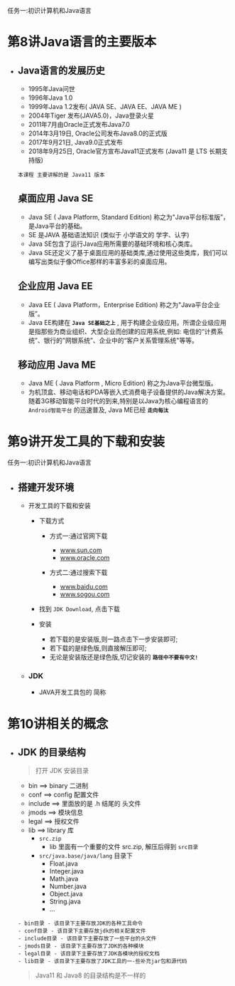 <!--
 * @Author: your name
 * @Date: 2022-02-09 15:14:55
 * @LastEditTime: 2022-02-09 17:40:16
 * @LastEditors: Please set LastEditors
 * @Description: 打开koroFileHeader查看配置 进行设置: https://github.com/OBKoro1/koro1FileHeader/wiki/%E9%85%8D%E7%BD%AE
 * @FilePath: /Blog/JAVA入门.md
-->

任务一:初识计算机和Java语言
# 第8讲Java语言的主要版本

- ## Java语言的发展历史
    - 1995年Java问世
    - 1996年Java 1.0
    - 1999年Java 1.2发布( JAVA SE、JAVA EE、JAVA ME )
    - 2004年Tiger 发布(JAVA5.0)，Java登录火星
    - 2011年7月由Oracle正式发布Java7.0
    - 2014年3月19日, Oracle公司发布Java8.0的正式版
    - 2017年9月21日, Java9.0正式发布
    - 2018年9月25日, Oracle官方宣布Java11正式发布 (Java11 是 LTS 长期支持版)

    ```
    本课程 主要讲解的是 Java11 版本
    ```


    ## 桌面应用 Java SE
    - Java SE ( Java Platform, Standard Edition) 称之为"Java平台标准版”，是Java平台的基础。
    - SE 是JAVA 基础语法知识 (类似于 小学语文的 学字、认字)
    - Java SE包含了运行Java应用所需要的基础环境和核心类库。
    - Java SE还定义了基于桌面应用的基础类库,通过使用这些类库，我们可以编写出类似于像Office那样的丰富多彩的桌面应用。


    ## 企业应用 Java EE
    - Java EE ( Java Platform，Enterprise Edition) 称之为"Java平台企业版”。
    - Java EE构建在 **`Java SE基础之上`** , 用于构建企业级应用。所谓企业级应用是指那些为商业组织、大型企业而创建的应用系统,例如: 电信的“计费系统”、银行的"网银系统”、企业中的“客户关系管理系统"等等。


    ## 移动应用 Java ME
    - Java ME ( Java Platform , Micro Edition) 称之为Java平台微型版。
    - 为机顶盒、移动电话和PDA等嵌入式消费电子设备提供的Java解决方案。
    随着3G移动智能平台时代的到来,特别是以Java为核心编程语言的 `Android智能平台` 的迅速普及, Java ME已经 **`走向每汰`**


# 第9讲开发工具的下载和安装
任务一:初识计算机和Java语言

- ## 搭建开发环境
    - 开发工具的下载和安装
        - 下载方式
            - 方式一:通过官网下载
                - www.sun.com
                - www.oracle.com

            - 方式二:通过搜索下载
                - www.baidu.com
                - www.sogou.com
        - 找到 `JDK Download`, 点击下载

        - 安装
            - 若下载的是安装版,则一路点击下一步安装即可;
            - 若下载的是绿色版,则直接解压即可;
            - 无论是安装版还是绿色版,切记安装的 **`路径中不要有中文!`**

    - ### JDK
        - JAVA开发工具包的 简称


# 第10讲相关的概念
- ## JDK 的目录结构
    > 打开 JDK 安装目录

    - bin ==> binary 二进制
    - conf ==> config 配置文件
    - include ==> 里面放的是 .h 结尾的 头文件
    - jmods ==> 模块信息
    - legal ==> 授权文件
    - lib ==> library 库
        - `src.zip`
            - lib 里面有一个重要的文件 src.zip, 解压后得到 `src目录`
        - `src/java.base/java/lang` 目录下
            - Float.java
            - Integer.java
            - Math.java
            - Number.java
            - Object.java
            - String.java
            - ...


    ```
    - bin目录 - 该目录下主要存放JDK的各种工具命令
    - conf目录 - 该目录下主要存放jdk的相关配置文件
    - include目录 - 该目录下主要存放了一些平台的头文件
    - jmods目录 - 该目录下主要存放了JDK的各种模块
    - legal目录 - 该目录下主要存放了JDK各模块的授权文档
    - lib目录 - 该目录下主要存放了JDK工具的一-些补充jar包和源代码
    ```

    > Java11 和 Java8 的目录结构是不一样的
